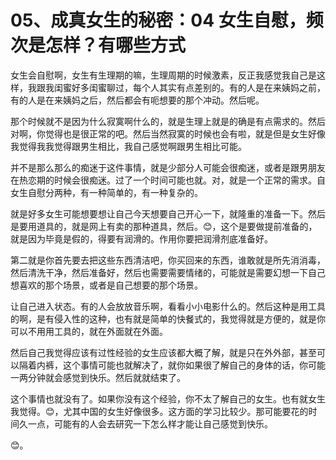 # 05、成真女生的秘密：04 女生自慰，频次是怎样？有哪些方式

女生会自慰啊，女生有生理期的嘛，生理周期的时候激素，反正我感觉我自己是这样，我跟我闺蜜好多闺蜜聊过，每个人其实有点差别的。有的人是在来姨妈之前，有的人是在来姨妈之后，然后都会有呃想要的那个冲动。然后呢。

那个时候就不是因为什么寂寞啊什么的，就是生理上就是的确是有点需求的。然后对啊，你觉得也是很正常的吧。然后当然寂寞的时候也会有啦，就是但是女生好像我觉得我我觉得跟男生相比，我自己感觉啊跟男生相比可能。

并不是那么那么的痴迷于这件事情，就是少部分人可能会很痴迷，或者是跟男朋友在热恋期的时候会很痴迷。过了一个时间可能也就。对，就是一个正常的需求。自女生自慰分两种，有一种简单的，有一种复杂的。

就是好多女生可能想要想让自己今天想要自己开心一下，就隆重的准备一下。然后是要用道具的，就是网上有卖的那种道具，然后。😊，这个是要做提前准备的，就是因为毕竟是假的，得要有润滑的。作用你要把润滑剂底准备好。

第二就是你首先要去把这些东西清洁吧，你买回来的东西，谁敢就是所先消消毒，然后清洗干净，然后准备好，然后也需要需要情绪的，可能就是需要幻想一下自己想喜欢的那个场景，或者是自己想要的那个场景。

让自己进入状态。有的人会放放音乐啊，看看小小电影什么的。然后这种是用工具的啊，是有侵入性的这种，也有就是简单的快餐式的，我觉得就是方便的，就是你可以不用用工具的，就在外面就在外面。

然后自己我觉得应该有过性经验的女生应该都大概了解，就是只在外外部，甚至可以隔着内裤，这个事情可能也就解决了，就你如果很了解自己的身体的话，你可能一两分钟就会感觉到快乐。然后就就结束了。

这个事情也就没有了。如果你没有这个经验，你不太了解自己的女生。也有就女生我觉得。😊，尤其中国的女生好像很多。这方面的学习比较少。那可能要花的时间久一点，可能有的人会去研究一下怎么样才能让自己感觉到快乐。

😊。